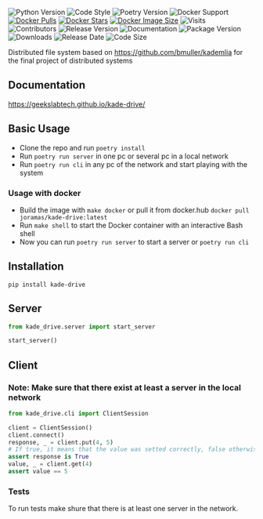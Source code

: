 ![Python Version](https://img.shields.io/badge/Python-3.10-blue)
![Code Style](https://img.shields.io/badge/Code%20Style-Black-black)
![Poetry Version](https://img.shields.io/badge/Poetry-1.3.1-blue)
![Docker Support](https://img.shields.io/badge/Docker-Supported-brightgreen?logo=docker)
[![Docker Pulls](https://badgen.net/docker/pulls/joramas/kade-drive?icon=docker&label=pulls)](https://hub.docker.com/r/joramas/kade-drive/)
[![Docker Stars](https://badgen.net/docker/stars/joramas/kade-drive?icon=docker&label=stars)](https://hub.docker.com/r/joramas/kade-drive/)
[![Docker Image Size](https://badgen.net/docker/size/joramas/kade-drive?icon=docker&label=image%20size)](https://hub.docker.com/r/joramas/kade-drive/)
![Visits](https://badges.pufler.dev/visits/geeksLabTech/kade-drive)
![Contributors](https://img.shields.io/github/contributors/geeksLabTech/kade-drive)
![Release Version](https://img.shields.io/github/v/release/geeksLabTech/kade-drive)
![Documentation](https://img.shields.io/badge/docs-available-brightgreen)
![Package Version](https://img.shields.io/pypi/v/kade-drive)
![Downloads](https://img.shields.io/pypi/dm/kade-drive)
![Release Date](https://img.shields.io/github/release-date/geeksLabTech/kade-drive)
![Code Size](https://img.shields.io/github/languages/code-size/geeksLabTech/kade-drive)

Distributed file system based on <https://github.com/bmuller/kademlia> for the final project of distributed systems

## Documentation

<https://geekslabtech.github.io/kade-drive/>

## Basic Usage

- Clone the repo and run `poetry install`
- Run `poetry run server` in one pc or several pc in a local network
- Run `poetry run cli` in any pc of the network and start playing with the system

### Usage with docker

- Build the image with `make docker` or pull it from docker.hub `docker pull joramas/kade-drive:latest`
- Run `make shell` to start the Docker container with an interactive Bash shell
- Now you can run `poetry run server` to start a server or `poetry run cli`

## Installation

```console
pip install kade-drive
```

## Server

```Python
from kade_drive.server import start_server

start_server()
```

## Client

### Note: Make sure that there exist at least a server in the local network

```Python
from kade_drive.cli import ClientSession

client = ClientSession()
client.connect()
response, _ = client.put(4, 5)
# If true, it means that the value was setted correctly, false otherwise
assert response is True
value, _ = client.get(4)
assert value == 5
```

### Tests

To run tests make shure that there is at least one server in the network.
